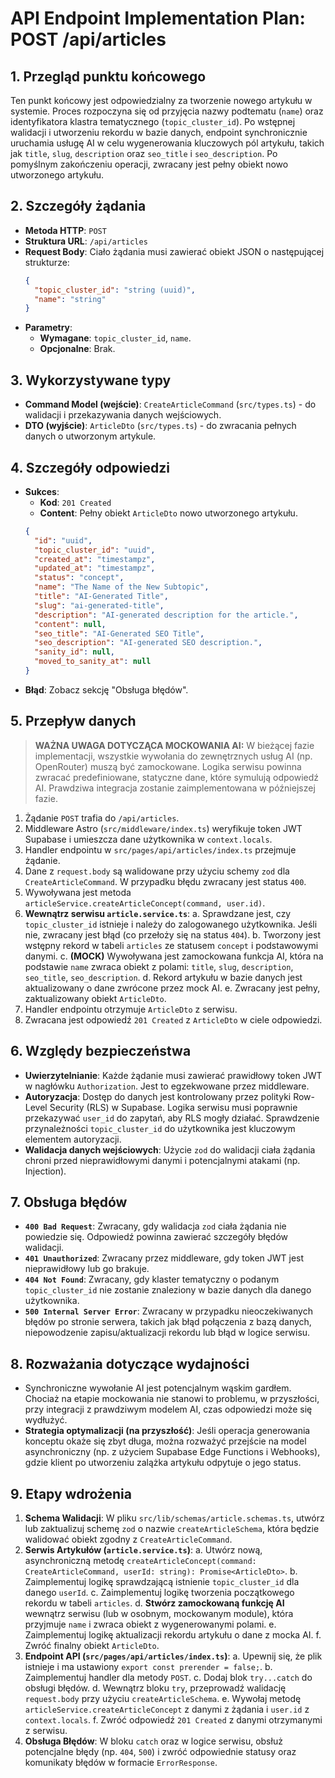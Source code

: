 # API Endpoint Implementation Plan: POST /api/articles

## 1. Przegląd punktu końcowego

Ten punkt końcowy jest odpowiedzialny za tworzenie nowego artykułu w systemie. Proces rozpoczyna się od przyjęcia nazwy podtematu (`name`) oraz identyfikatora klastra tematycznego (`topic_cluster_id`). Po wstępnej walidacji i utworzeniu rekordu w bazie danych, endpoint synchronicznie uruchamia usługę AI w celu wygenerowania kluczowych pól artykułu, takich jak `title`, `slug`, `description` oraz `seo_title` i `seo_description`. Po pomyślnym zakończeniu operacji, zwracany jest pełny obiekt nowo utworzonego artykułu.

## 2. Szczegóły żądania

- **Metoda HTTP**: `POST`
- **Struktura URL**: `/api/articles`
- **Request Body**: Ciało żądania musi zawierać obiekt JSON o następującej strukturze:
  ```json
  {
    "topic_cluster_id": "string (uuid)",
    "name": "string"
  }
  ```
- **Parametry**:
  - **Wymagane**: `topic_cluster_id`, `name`.
  - **Opcjonalne**: Brak.

## 3. Wykorzystywane typy

- **Command Model (wejście)**: `CreateArticleCommand` (`src/types.ts`) - do walidacji i przekazywania danych wejściowych.
- **DTO (wyjście)**: `ArticleDto` (`src/types.ts`) - do zwracania pełnych danych o utworzonym artykule.

## 4. Szczegóły odpowiedzi

- **Sukces**:
  - **Kod**: `201 Created`
  - **Content**: Pełny obiekt `ArticleDto` nowo utworzonego artykułu.
  ```json
  {
    "id": "uuid",
    "topic_cluster_id": "uuid",
    "created_at": "timestampz",
    "updated_at": "timestampz",
    "status": "concept",
    "name": "The Name of the New Subtopic",
    "title": "AI-Generated Title",
    "slug": "ai-generated-title",
    "description": "AI-generated description for the article.",
    "content": null,
    "seo_title": "AI-Generated SEO Title",
    "seo_description": "AI-generated SEO description.",
    "sanity_id": null,
    "moved_to_sanity_at": null
  }
  ```
- **Błąd**: Zobacz sekcję "Obsługa błędów".

## 5. Przepływ danych

> **WAŻNA UWAGA DOTYCZĄCA MOCKOWANIA AI:** W bieżącej fazie implementacji, wszystkie wywołania do zewnętrznych usług AI (np. OpenRouter) muszą być zamockowane. Logika serwisu powinna zwracać predefiniowane, statyczne dane, które symulują odpowiedź AI. Prawdziwa integracja zostanie zaimplementowana w późniejszej fazie.

1.  Żądanie `POST` trafia do `/api/articles`.
2.  Middleware Astro (`src/middleware/index.ts`) weryfikuje token JWT Supabase i umieszcza dane użytkownika w `context.locals`.
3.  Handler endpointu w `src/pages/api/articles/index.ts` przejmuje żądanie.
4.  Dane z `request.body` są walidowane przy użyciu schemy `zod` dla `CreateArticleCommand`. W przypadku błędu zwracany jest status `400`.
5.  Wywoływana jest metoda `articleService.createArticleConcept(command, user.id)`.
6.  **Wewnątrz serwisu `article.service.ts`**:
    a. Sprawdzane jest, czy `topic_cluster_id` istnieje i należy do zalogowanego użytkownika. Jeśli nie, zwracany jest błąd (co przełoży się na status `404`).
    b. Tworzony jest wstępny rekord w tabeli `articles` ze statusem `concept` i podstawowymi danymi.
    c. **(MOCK)** Wywoływana jest zamockowana funkcja AI, która na podstawie `name` zwraca obiekt z polami: `title`, `slug`, `description`, `seo_title`, `seo_description`.
    d. Rekord artykułu w bazie danych jest aktualizowany o dane zwrócone przez mock AI.
    e. Zwracany jest pełny, zaktualizowany obiekt `ArticleDto`.
7.  Handler endpointu otrzymuje `ArticleDto` z serwisu.
8.  Zwracana jest odpowiedź `201 Created` z `ArticleDto` w ciele odpowiedzi.

## 6. Względy bezpieczeństwa

- **Uwierzytelnianie**: Każde żądanie musi zawierać prawidłowy token JWT w nagłówku `Authorization`. Jest to egzekwowane przez middleware.
- **Autoryzacja**: Dostęp do danych jest kontrolowany przez polityki Row-Level Security (RLS) w Supabase. Logika serwisu musi poprawnie przekazywać `user_id` do zapytań, aby RLS mogły działać. Sprawdzenie przynależności `topic_cluster_id` do użytkownika jest kluczowym elementem autoryzacji.
- **Walidacja danych wejściowych**: Użycie `zod` do walidacji ciała żądania chroni przed nieprawidłowymi danymi i potencjalnymi atakami (np. Injection).

## 7. Obsługa błędów

- **`400 Bad Request`**: Zwracany, gdy walidacja `zod` ciała żądania nie powiedzie się. Odpowiedź powinna zawierać szczegóły błędów walidacji.
- **`401 Unauthorized`**: Zwracany przez middleware, gdy token JWT jest nieprawidłowy lub go brakuje.
- **`404 Not Found`**: Zwracany, gdy klaster tematyczny o podanym `topic_cluster_id` nie zostanie znaleziony w bazie danych dla danego użytkownika.
- **`500 Internal Server Error`**: Zwracany w przypadku nieoczekiwanych błędów po stronie serwera, takich jak błąd połączenia z bazą danych, niepowodzenie zapisu/aktualizacji rekordu lub błąd w logice serwisu.

## 8. Rozważania dotyczące wydajności

- Synchroniczne wywołanie AI jest potencjalnym wąskim gardłem. Chociaż na etapie mockowania nie stanowi to problemu, w przyszłości, przy integracji z prawdziwym modelem AI, czas odpowiedzi może się wydłużyć.
- **Strategia optymalizacji (na przyszłość)**: Jeśli operacja generowania konceptu okaże się zbyt długa, można rozważyć przejście na model asynchroniczny (np. z użyciem Supabase Edge Functions i Webhooks), gdzie klient po utworzeniu zalążka artykułu odpytuje o jego status.

## 9. Etapy wdrożenia

1.  **Schema Walidacji**: W pliku `src/lib/schemas/article.schemas.ts`, utwórz lub zaktualizuj schemę `zod` o nazwie `createArticleSchema`, która będzie walidować obiekt zgodny z `CreateArticleCommand`.
2.  **Serwis Artykułów (`article.service.ts`)**:
    a. Utwórz nową, asynchroniczną metodę `createArticleConcept(command: CreateArticleCommand, userId: string): Promise<ArticleDto>`.
    b. Zaimplementuj logikę sprawdzającą istnienie `topic_cluster_id` dla danego `userId`.
    c. Zaimplementuj logikę tworzenia początkowego rekordu w tabeli `articles`.
    d. **Stwórz zamockowaną funkcję AI** wewnątrz serwisu (lub w osobnym, mockowanym module), która przyjmuje `name` i zwraca obiekt z wygenerowanymi polami.
    e. Zaimplementuj logikę aktualizacji rekordu artykułu o dane z mocka AI.
    f. Zwróć finalny obiekt `ArticleDto`.
3.  **Endpoint API (`src/pages/api/articles/index.ts`)**:
    a. Upewnij się, że plik istnieje i ma ustawiony `export const prerender = false;`.
    b. Zaimplementuj handler dla metody `POST`.
    c. Dodaj blok `try...catch` do obsługi błędów.
    d. Wewnątrz bloku `try`, przeprowadź walidację `request.body` przy użyciu `createArticleSchema`.
    e. Wywołaj metodę `articleService.createArticleConcept` z danymi z żądania i `user.id` z `context.locals`.
    f. Zwróć odpowiedź `201 Created` z danymi otrzymanymi z serwisu.
4.  **Obsługa Błędów**: W bloku `catch` oraz w logice serwisu, obsłuż potencjalne błędy (np. `404`, `500`) i zwróć odpowiednie statusy oraz komunikaty błędów w formacie `ErrorResponse`.
